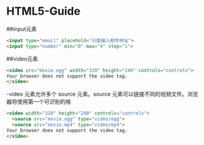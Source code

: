 HTML5-Guide
===========

##input元素 

```html
<input type="email" placehold="只能输入邮件地址"> 
<input type="number" min="0" max="4" step="1">
```


##video元素

```html
<video src="movie.ogg" width="320" height="240" controls="controls">
Your browser does not support the video tag.
</video>	
```

-video 元素允许多个 source 元素。source 元素可以链接不同的视频文件。浏览器将使用第一个可识别的格

```html
<video width="320" height="240" controls="controls">
  <source src="movie.ogg" type="video/ogg">
  <source src="movie.mp4" type="video/mp4">
Your browser does not support the video tag.
</video>
```